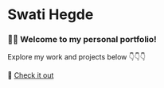 # Swati Hegde  

### 👩‍💻 Welcome to my personal portfolio!  
Explore my work and projects below 👇👇👇  

🔗 [Check it out](https://swatighegde.github.io/)